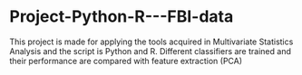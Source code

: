 # Project-Python-R---FBI-data
This project is made for applying the tools acquired in Multivariate Statistics Analysis and the script is Python and R. Different classifiers are trained and their performance are compared with feature extraction (PCA)
